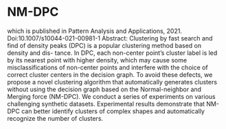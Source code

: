 # NM-DPC
which is published in Pattern Analysis and Applications, 2021. Doi:10.1007/s10044-021-00981-1
Abstract: Clustering by fast search and find of density peaks (DPC) is a popular clustering method based on density and dis- tance. In DPC, each non-center point’s cluster label is led by its nearest point with higher density, which may cause some misclassifications of non-center points and interfere with the choice of correct cluster centers in the decision graph. To avoid these defects, we propose a novel clustering algorithm that automatically generates clusters without using the decision graph based on the Normal-neighbor and Merging force (NM-DPC). We conduct a series of experiments on various challenging synthetic datasets. Experimental results demonstrate that NM-DPC can better identify clusters of complex shapes and automatically recognize the number of clusters.
